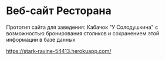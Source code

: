 # Веб-сайт Ресторана
Прототип сайта для заведения: Кабачок "У Солодушкина"
с возможностью бронирования столиков и сохранением этой информации в базе данных

https://stark-ravine-54413.herokuapp.com/
